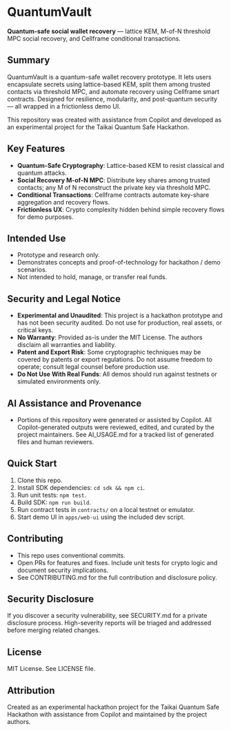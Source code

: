 # QuantumVault

**Quantum-safe social wallet recovery** — lattice KEM, M-of-N threshold MPC social recovery, and Cellframe conditional transactions.

## Summary
QuantumVault is a quantum-safe wallet recovery prototype. It lets users encapsulate secrets using lattice-based KEM, split them among trusted contacts via threshold MPC, and automate recovery using Cellframe smart contracts. Designed for resilience, modularity, and post-quantum security — all wrapped in a frictionless demo UI.

This repository was created with assistance from Copilot and developed as an experimental project for the Taikai Quantum Safe Hackathon.

## Key Features
- **Quantum-Safe Cryptography**: Lattice-based KEM to resist classical and quantum attacks.  
- **Social Recovery M-of-N MPC**: Distribute key shares among trusted contacts; any M of N reconstruct the private key via threshold MPC.  
- **Conditional Transactions**: Cellframe contracts automate key-share aggregation and recovery flows.  
- **Frictionless UX**: Crypto complexity hidden behind simple recovery flows for demo purposes.

## Intended Use
- Prototype and research only.  
- Demonstrates concepts and proof-of-technology for hackathon / demo scenarios.  
- Not intended to hold, manage, or transfer real funds.

## Security and Legal Notice
- **Experimental and Unaudited**: This project is a hackathon prototype and has not been security audited. Do not use for production, real assets, or critical keys.  
- **No Warranty**: Provided as-is under the MIT License. The authors disclaim all warranties and liability.  
- **Patent and Export Risk**: Some cryptographic techniques may be covered by patents or export regulations. Do not assume freedom to operate; consult legal counsel before production use.  
- **Do Not Use With Real Funds**: All demos should run against testnets or simulated environments only.

## AI Assistance and Provenance
- Portions of this repository were generated or assisted by Copilot. All Copilot-generated outputs were reviewed, edited, and curated by the project maintainers. See AI_USAGE.md for a tracked list of generated files and human reviewers.

## Quick Start
1. Clone this repo.  
2. Install SDK dependencies: `cd sdk && npm ci`.  
3. Run unit tests: `npm test`.  
4. Build SDK: `npm run build`.  
5. Run contract tests in `contracts/` on a local testnet or emulator.  
6. Start demo UI in `apps/web-ui` using the included dev script.

## Contributing
- This repo uses conventional commits.  
- Open PRs for features and fixes. Include unit tests for crypto logic and document security implications.  
- See CONTRIBUTING.md for the full contribution and disclosure policy.

## Security Disclosure
If you discover a security vulnerability, see SECURITY.md for a private disclosure process. High-severity reports will be triaged and addressed before merging related changes.

## License
MIT License. See LICENSE file.

## Attribution
Created as an experimental hackathon project for the Taikai Quantum Safe Hackathon with assistance from Copilot and maintained by the project authors.
